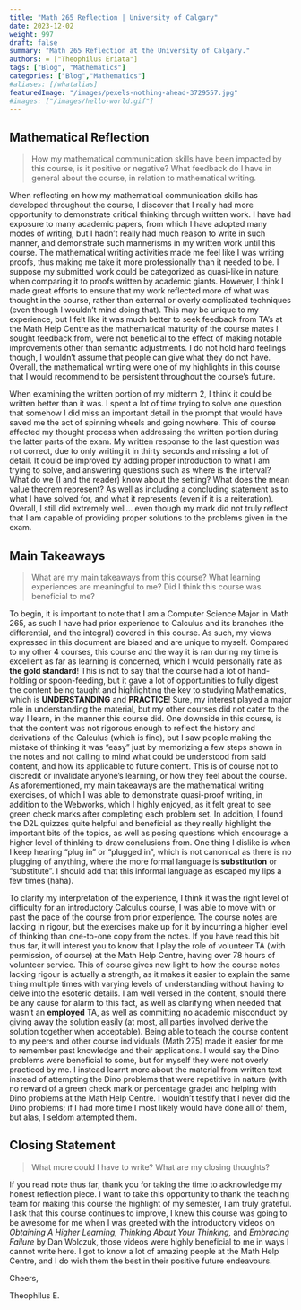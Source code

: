 ```yaml
---
title: "Math 265 Reflection | University of Calgary"
date: 2023-12-02
weight: 997
draft: false
summary: "Math 265 Reflection at the University of Calgary."
authors: = ["Theophilus Eriata"]
tags: ["Blog", "Mathematics"]
categories: ["Blog","Mathematics"]
#aliases: [/whatalias]
featuredImage: "/images/pexels-nothing-ahead-3729557.jpg"
#images: ["/images/hello-world.gif"]
---
```


## Mathematical Reflection

> How my mathematical communication skills have been impacted by this course, is it positive or negative? What feedback do I have in general about the course, in relation to mathematical writing.
>

When reflecting on how my mathematical communication skills has developed throughout the course, I discover that I really had more opportunity to demonstrate critical thinking through written work. I have had exposure to many academic papers, from which I have adopted many modes of writing, but I hadn’t really had much reason to write in such manner, and demonstrate such mannerisms in my written work until this course. The mathematical writing activities made me feel like I was writing proofs, thus making me take it more professionally than it needed to be. I suppose my submitted work could be categorized as quasi-like in nature, when comparing it to proofs written by academic giants. However, I think I made great efforts to ensure that my work reflected more of what was thought in the course, rather than external or overly complicated techniques (even though I wouldn’t mind doing that). This may be unique to my experience, but I felt like it was much better to seek feedback from TA’s at the Math Help Centre as the mathematical maturity of the course mates I sought feedback from, were not beneficial to the effect of making notable improvements other than semantic adjustments. I do not hold hard feelings though, I wouldn’t assume that people can give what they do not have. Overall, the mathematical writing were one of my highlights in this course that I would recommend to be persistent throughout the course’s future.

When examining the written portion of my midterm 2, I think it could be written better than it was. I spent a lot of time trying to solve one question that somehow I did miss an important detail in the prompt that would have saved me the act of spinning wheels and going nowhere. This of course affected my thought process when addressing the written portion during the latter parts of the exam. My written response to the last question was not correct, due to only writing it in thirty seconds and missing a lot of detail. It could be improved by adding proper introduction to what I am trying to solve, and answering questions such as where is the interval? What do we (I and the reader) know about the setting? What does the mean value theorem represent? As well as including a concluding statement as to what I have solved for, and what it represents (even if it is a reiteration). Overall, I still did extremely well… even though my mark did not truly reflect that I am capable of providing proper solutions to the problems given in the exam.

## Main Takeaways

> What are my main takeaways from this course? What learning experiences are meaningful to me? Did I think this course was beneficial to me?
>

To begin, it is important to note that I am a Computer Science Major in Math 265, as such I have had prior experience to Calculus and its branches (the differential, and the integral) covered in this course. As such, my views expressed in this document are biased and are unique to myself. Compared to my other 4 courses, this course and the way it is ran during my time is excellent as far as learning is concerned, which I would personally rate as **the gold standard**! This is not to say that the course had a lot of hand-holding or spoon-feeding, but it gave a lot of opportunities to fully digest the content being taught and highlighting the key to studying Mathematics, which is **UNDERSTANDING** and **PRACTICE**! Sure, my interest played a major role in understanding the material, but my other courses did not cater to the way I learn, in the manner this course did. One downside in this course, is that the content was not rigorous enough to reflect the history and derivations of the Calculus (which is fine), but I saw people making the mistake of thinking it was “easy” just by memorizing a few steps shown in the notes and not calling to mind what could be understood from said content, and how its applicable to future content. This is of course not to discredit or invalidate anyone’s learning, or how they feel about the course. As aforementioned, my main takeaways are the mathematical writing exercises, of which I was able to demonstrate quasi-proof writing, in addition to the Webworks, which I highly enjoyed, as it felt great to see green check marks after completing each problem set. In addition, I found the D2L quizzes quite helpful and beneficial as they really highlight the important bits of the topics, as well as posing questions which encourage a higher level of thinking to draw conclusions from. One thing I dislike is when I keep hearing “plug in” or “plugged in”, which is not canonical as there is no plugging of anything, where the more formal language is **substitution** or “substitute”. I should add that this informal language as escaped my lips a few times (haha).

To clarify my interpretation of the experience, I think it was the right level of difficulty for an introductory Calculus course, I was able to move with or past the pace of the course from prior experience. The course notes are lacking in rigour, but the exercises make up for it by incurring a higher level of thinking than one-to-one copy from the notes. If you have read this bit thus far, it will interest you to know that I play the role of volunteer TA (with permission, of course) at the Math Help Centre, having over 78 hours of volunteer service. This of course gives new light to how the course notes lacking rigour is actually a strength, as it makes it easier to explain the same thing multiple times with varying levels of understanding without having to delve into the esoteric details. I am well versed in the content, should there be any cause for alarm to this fact, as well as clarifying when needed that wasn’t an **employed** TA, as well as committing no academic misconduct by giving away the solution easily (at most, all parties involved derive the solution together when acceptable). Being able to teach the course content to my peers and other course individuals (Math 275) made it easier for me to remember past knowledge and their applications. I would say the Dino problems were beneficial to some, but for myself they were not overly practiced by me. I instead learnt more about the material from written text instead of attempting the Dino problems that were repetitive in nature (with no reward of a green check mark or percentage grade) and helping with Dino problems at the Math Help Centre. I wouldn’t testify that I never did the Dino problems; if I had more time I most likely would have done all of them, but alas, I seldom attempted them.

## Closing Statement

> What more could I have to write? What are my closing thoughts?
>

If you read note thus far, thank you for taking the time to acknowledge my honest reflection piece. I want to take this opportunity to thank the teaching team for making this course the highlight of my semester, I am truly grateful. I ask that this course continues to improve, I knew this course was going to be awesome for me when I was greeted with the introductory videos on *Obtaining A Higher Learning, Thinking About Your Thinking,* and *Embracing Failure* by Dan Wolczuk, those videos were highly beneficial to me in ways I cannot write here. I got to know a lot of amazing people at the Math Help Centre, and I do wish them the best in their positive future endeavours.

Cheers,

Theophilus E.